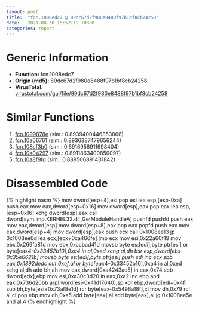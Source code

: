 ```yaml
---
layout: post
title:  "fcn.1008edc7 @ 89dc67d2f980e8488f97b1bf8cb24258"
date:   2021-08-30 15:52:19 +0300
categories: report
---
```


# Generic Information
- **Function:** fcn.1008edc7
- **Origin (md5):** 89dc67d2f980e8488f97b1bf8cb24258
- **VirusTotal:** [virustotal.com/gui/file/89dc67d2f980e8488f97b1bf8cb24258][virustotal_ref]



# Similar Functions

1. [fcn.1099878e][similar_1_ref] (sim.: 0.8939400446853866)
2. [fcn.10a06761][similar_2_ref] (sim.: 0.8936387479656244)
3. [fcn.108cf3b0][similar_3_ref] (sim.: 0.8916958911698404)
4. [fcn.10a04297][similar_4_ref] (sim.: 0.8911863400850097)
5. [fcn.10a8f9fd][similar_5_ref] (sim.: 0.889506891431842)


# Disassembled Code

{% highlight nasm %}
mov dword[esp+4],esi
pop esi
lea esp,[esp-0xa]
push eax
mov eax,dword[esp+0x16]
mov dword[esp],eax
pop eax
lea esp,[esp+0x16]
xchg dword[esp],eax
call dword[sym.imp.KERNEL32.dll_GetModuleHandleA]
pushfd 
pushfd 
push eax
mov eax,dword[esp]
mov dword[esp+8],eax
pop eax
popfd 
push eax
mov eax,dword[esp+4]
mov dword[esp],eax
push ecx
call 0x1008ee13
jp 0x1008ee6d
lea ecx,[ecx+0xa466fe]
jmp ecx
mov esi,0x22a60f19
mov ebx,0x269fa81d
mov ebx,0xccbad41d
movsb byte es:[edi],byte ptr[esi]
or byte[eax*4-0x33452b10],0xa4
in al,0xed
xchg al,dh
bsr esp,dword[ebx-0x35e6621b]
movsb byte es:[edi],byte ptr[esi]
push edi
inc ecx
sbb eax,0x1892dedc
out 0xef,al
or byte[eax*4-0x33452b10],0xa4
in al,0xed
xchg al,dh
add bh,ah
mov eax,dword[0xa4243ae5]
in eax,0x74
sbb dword[edx],ebp
mov esi,0xa30c3d20
in eax,0xa2
inc ebp
and eax,0x736d20bb
arpl word[esi-0x41d17640],sp
xor ebp,dword[edi+0x4f]
sub bh,byte[esi+0x73af8e1d]
rcr byte[eax-0x5496a18f],cl
mov dh,0x79
rcl al,cl
pop ebp
mov dh,0xa5
add byte[eax],al
add byte[eax],al
jg 0x1008ee5e
and al,4
{% endhighlight %}


[similar_1_ref]: /report/fcn.1099878e@89dc67d2f980e8488f97b1bf8cb24258
[similar_2_ref]: /report/fcn.10a06761@89dc67d2f980e8488f97b1bf8cb24258
[similar_3_ref]: /report/fcn.108cf3b0@89dc67d2f980e8488f97b1bf8cb24258
[similar_4_ref]: /report/fcn.10a04297@89dc67d2f980e8488f97b1bf8cb24258
[similar_5_ref]: /report/fcn.10a8f9fd@89dc67d2f980e8488f97b1bf8cb24258
[virustotal_ref]: https://www.virustotal.com/gui/file/89dc67d2f980e8488f97b1bf8cb24258